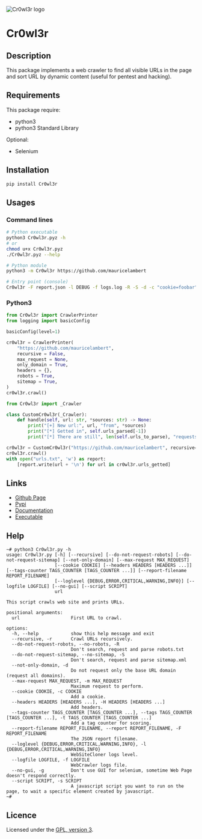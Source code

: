 ![Cr0wl3r logo](https://mauricelambert.github.io/info/python/security/Cr0wl3r_small.png "Cr0wl3r logo")

# Cr0wl3r

## Description

This package implements a web crawler to find all visible URLs in the page and sort URL by dynamic content (useful for pentest and hacking).

## Requirements

This package require: 
 - python3
 - python3 Standard Library

Optional:
 - Selenium

## Installation

```bash
pip install Cr0wl3r 
```

## Usages

### Command lines

```bash
# Python executable
python3 Cr0wl3r.pyz -h
# or
chmod u+x Cr0wl3r.pyz
./Cr0wl3r.pyz --help

# Python module
python3 -m Cr0wl3r https://github.com/mauricelambert

# Entry point (console)
Cr0wl3r -F report.json -l DEBUG -f logs.log -R -S -d -c "cookie=foobar" -H "User-Agent:Chrome" -m 3 -t p -r https://github.com/mauricelambert
```

### Python3

```python
from Cr0wl3r import CrawlerPrinter
from logging import basicConfig

basicConfig(level=1)

cr0wl3r = CrawlerPrinter(
    "https://github.com/mauricelambert",
    recursive = False,
    max_request = None,
    only_domain = True,
    headers = {},
    robots = True,
    sitemap = True,
)
cr0wl3r.crawl()
```

```python
from Cr0wl3r import _Crawler

class CustomCr0wl3r(_Crawler):
    def handle(self, url: str, *sources: str) -> None:
        print("[+] New url:", url, "from", *sources)
        print("[*] Getted in", self.urls_parsed[-1])
        print("[*] There are still", len(self.urls_to_parse), "requests to send.")

cr0wl3r = CustomCr0wl3r("https://github.com/mauricelambert", recursive=False)
cr0wl3r.crawl()
with open("urls.txt", 'w') as report:
    [report.write(url + '\n') for url in cr0wl3r.urls_getted]
```

## Links

 - [Github Page](https://github.com/mauricelambert/Cr0wl3r)
 - [Pypi](https://pypi.org/project/Cr0wl3r/)
 - [Documentation](https://mauricelambert.github.io/info/python/security/Cr0wl3r.html)
 - [Executable](https://mauricelambert.github.io/info/python/security/Cr0wl3r.pyz)

## Help

```text
~# python3 Cr0wl3r.py -h
usage: Cr0wl3r.py [-h] [--recursive] [--do-not-request-robots] [--do-not-request-sitemap] [--not-only-domain] [--max-request MAX_REQUEST]
                  [--cookie COOKIE] [--headers HEADERS [HEADERS ...]] [--tags-counter TAGS_COUNTER [TAGS_COUNTER ...]] [--report-filename REPORT_FILENAME]
                  [--loglevel {DEBUG,ERROR,CRITICAL,WARNING,INFO}] [--logfile LOGFILE] [--no-gui] [--script SCRIPT]
                  url

This script crawls web site and prints URLs.

positional arguments:
  url                   First URL to crawl.

options:
  -h, --help            show this help message and exit
  --recursive, -r       Crawl URLs recursively.
  --do-not-request-robots, --no-robots, -R
                        Don't search, request and parse robots.txt
  --do-not-request-sitemap, --no-sitemap, -S
                        Don't search, request and parse sitemap.xml
  --not-only-domain, -d
                        Do not request only the base URL domain (request all domains).
  --max-request MAX_REQUEST, -m MAX_REQUEST
                        Maximum request to perform.
  --cookie COOKIE, -c COOKIE
                        Add a cookie.
  --headers HEADERS [HEADERS ...], -H HEADERS [HEADERS ...]
                        Add headers.
  --tags-counter TAGS_COUNTER [TAGS_COUNTER ...], --tags TAGS_COUNTER [TAGS_COUNTER ...], -t TAGS_COUNTER [TAGS_COUNTER ...]
                        Add a tag counter for scoring.
  --report-filename REPORT_FILENAME, --report REPORT_FILENAME, -F REPORT_FILENAME
                        The JSON report filename.
  --loglevel {DEBUG,ERROR,CRITICAL,WARNING,INFO}, -l {DEBUG,ERROR,CRITICAL,WARNING,INFO}
                        WebSiteCloner logs level.
  --logfile LOGFILE, -f LOGFILE
                        WebCrawler logs file.
  --no-gui, -g          Don't use GUI for selenium, sometime Web Page doesn't respond correctly.
  --script SCRIPT, -s SCRIPT
                        A javascript script you want to run on the page, to wait a specific element created by javascript.
~# 
```

## Licence

Licensed under the [GPL, version 3](https://www.gnu.org/licenses/).

